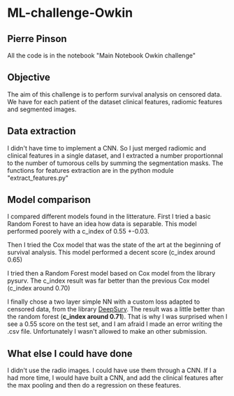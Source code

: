 # ML-challenge-Owkin
## Pierre Pinson
All the code is in the notebook "Main Notebook Owkin challenge"
## Objective
The aim of this challenge is to perform survival analysis on censored data. 
We have for each patient of the dataset clinical features, radiomic features and segmented images.

## Data extraction
I didn't have time to implement a CNN. So I just merged radiomic and clinical features in a single dataset, and I extracted a number proportionnal to the number of tumorous cells by summing the segmentation masks. 
The functions for features extraction are in the python module "extract_features.py"

## Model comparison
I compared different models found in the litterature. First I tried a basic Random Forest to have an idea how data is separable. This model performed poorely with a c_index of 0.55 +-0.03.

Then I tried the Cox model that was the state of the art at the beginning of survival analysis. 
This model performed a decent score (c_index around 0.65)

I tried then a Random Forest model based on Cox model from the library pysurv. The c_index result was far better than the previous Cox model (c_index around 0.70)

I finally chose a two layer simple NN with a custom loss adapted to censored data, from the library [DeepSurv](https://arxiv.org/abs/1606.00931). The result was a little better than the random forest (**c_index around 0.71**). That is why I was surprised when I see a 0.55 score on the test set, and I am afraid I made an error writing the .csv file. Unfortunately I wasn't allowed to make an other submission.

## What else I could have done
I didn't use the radio images. I could have use them through a CNN. If I a had more time, I would have built a CNN, and add the clinical features after the max pooling and then do a regression on these features. 
